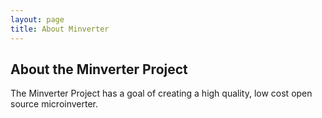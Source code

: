 ```yaml
---
layout: page
title: About Minverter
---
```




## About the Minverter Project

The Minverter Project has a goal of creating a high quality, low cost open source microinverter.
